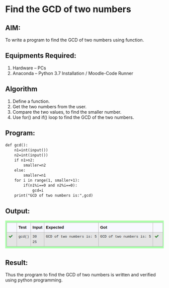 # Find the GCD of two numbers

## AIM:
To write a program to find the GCD of two numbers using function.

## Equipments Required:
1. Hardware – PCs
2. Anaconda – Python 3.7 Installation / Moodle-Code Runner

## Algorithm
1. Define a function.
2. Get the two numbers from the user.
3. Compare the two values, to find the smaller number.
4. Use for() and if() loop to find the GCD of the two numbers.

## Program:
```
def gcd():
    n1=int(input())
    n2=int(input())
    if n1>n2:
        smaller=n2
    else:
        smaller=n1
    for i in range(1, smaller+1):
        if(n1%i==0 and n2%i==0):
            gcd=i
    print("GCD of two numbers is:",gcd)

```


## Output:
![output](./2.png)


## Result:
Thus the program to find the GCD of two numbers is written and verified using python programming.
